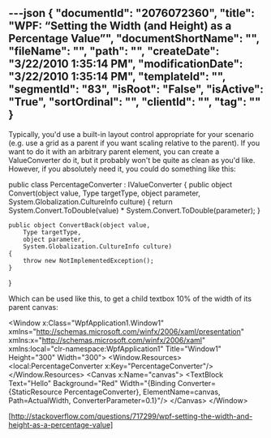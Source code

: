 ---json
{
  "documentId": "2076072360",
  "title": "WPF: “Setting the Width (and Height) as a Percentage Value”",
  "documentShortName": "",
  "fileName": "",
  "path": "",
  "createDate": "3/22/2010 1:35:14 PM",
  "modificationDate": "3/22/2010 1:35:14 PM",
  "templateId": "",
  "segmentId": "83",
  "isRoot": "False",
  "isActive": "True",
  "sortOrdinal": "",
  "clientId": "",
  "tag": ""
}
---

Typically, you'd use a built-in layout control appropriate for your scenario (e.g. use a grid as a parent if you want scaling relative to the parent). If you want to do it with an arbitrary parent element, you can create a ValueConverter do it, but it probably won't be quite as clean as you'd like. However, if you absolutely need it, you could do something like this:

public class PercentageConverter : IValueConverter
{
    public object Convert(object value, 
        Type targetType, 
        object parameter, 
        System.Globalization.CultureInfo culture)
    {
        return System.Convert.ToDouble(value) * 
               System.Convert.ToDouble(parameter);
    }

    public object ConvertBack(object value, 
        Type targetType, 
        object parameter, 
        System.Globalization.CultureInfo culture)
    {
        throw new NotImplementedException();
    }
}

Which can be used like this, to get a child textbox 10% of the width of its parent canvas:

&lt;Window x:Class=&quot;WpfApplication1.Window1&quot;
    xmlns=&quot;http://schemas.microsoft.com/winfx/2006/xaml/presentation&quot;
    xmlns:x=&quot;http://schemas.microsoft.com/winfx/2006/xaml&quot;
    xmlns:local=&quot;clr-namespace:WpfApplication1&quot;
    Title=&quot;Window1&quot; Height=&quot;300&quot; Width=&quot;300&quot;&gt;
    &lt;Window.Resources&gt;
        &lt;local:PercentageConverter x:Key=&quot;PercentageConverter&quot;/&gt;
    &lt;/Window.Resources&gt;
    &lt;Canvas x:Name=&quot;canvas&quot;&gt;
        &lt;TextBlock Text=&quot;Hello&quot;
                   Background=&quot;Red&quot; 
                   Width=&quot;{Binding 
                       Converter={StaticResource PercentageConverter}, 
                       ElementName=canvas, 
                       Path=ActualWidth, 
                       ConverterParameter=0.1}&quot;/&gt;
    &lt;/Canvas&gt;
&lt;/Window&gt;

[http://stackoverflow.com/questions/717299/wpf-setting-the-width-and-height-as-a-percentage-value]

